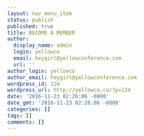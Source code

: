 ```yaml
---
layout: nav_menu_item
status: publish
published: true
title: BECOME A MEMBER
author:
  display_name: admin
  login: yellowco
  email: heygirl@yellowconference.com
  url: ''
author_login: yellowco
author_email: heygirl@yellowconference.com
wordpress_id: 124
wordpress_url: http://yellowco.co/?p=124
date: '2016-11-23 02:26:06 -0800'
date_gmt: '2016-11-23 02:26:06 -0800'
categories: []
tags: []
comments: []
---
```


